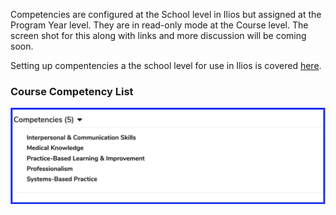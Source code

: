 Competencies are configured at the School level in Ilios but assigned at the Program Year level. They are in read-only mode at the Course level. The screen shot for this along with links and more discussion will be coming soon.

Setting up compentencies a the school level for use in Ilios is covered [here](https://iliosproject.gitbook.io/ilios-user-guide/schools/competencies).

### Course Competency List

![displayed list](../../images/course_competencies/course_competency_list.png)